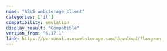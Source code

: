 ```yaml
---
name: "ASUS webstorage client"
categories: ['it']
compatibility: emulation
display_result: "Compatible"
version_from: "6.17.1"
link: https://personal.asuswebstorage.com/download/?lang=en
---
```


